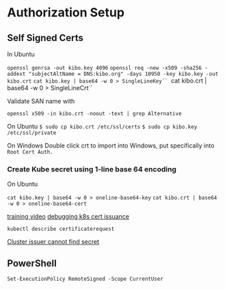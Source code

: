 # Authorization Setup

## Self Signed Certs

In Ubuntu

```openssl genrsa -out kibo.key 4096```
```openssl req -new -x509 -sha256 -addext "subjectAltName = DNS:kibo.org" -days 10950 -key kibo.key -out kibo.crt```
```cat kibo.key | base64 -w 0 > SingleLineKey``
```cat kibo.crt | base64 -w 0 > SingleLineCrt``

Validate SAN name with

```openssl x509 -in kibo.crt -noout -text | grep Alternative```

On Ubuntu
```$ sudo cp kibo.crt /etc/ssl/certs```
```$ sudo cp kibo.key /etc/ssl/private```

On Windows
Double click crt to import into Windows, put specifically into ```Root Cert Auth.```

### Create Kube secret using 1-line base 64 encoding

On Ubuntu

```cat kibo.key | base64 -w 0 > oneline-base64-key```
```cat kibo.crt | base64 -w 0 > oneline-base64-cert```

[training video](https://github.com/ChristianLempa/videos/tree/main/self-signed-certificates-in-kubernetes)
[debugging k8s cert issuance](https://cert-manager.io/docs/troubleshooting/)

```kubectl describe certificaterequest```

[Cluster issuer cannot find secret](https://github.com/cert-manager/cert-manager/issues/2352)

## PowerShell

```Set-ExecutionPolicy RemoteSigned -Scope CurrentUser```
